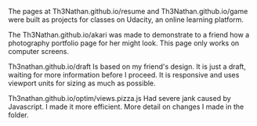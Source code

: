 
The pages at Th3Nathan.github.io/resume and Th3Nathan.github.io/game were built as projects for classes on Udacity, an online learning platform. 

The Th3Nathan.github.io/akari was made to demonstrate to a friend how a photography portfolio page for her might look. This page only works on computer screens. 

Th3nathan.github.io/draft Is based on my friend's design. It is just a draft, waiting for more information before I proceed. It is responsive and uses viewport units for sizing as much as possible. 

Th3nathan.github.io/optim/views.pizza.js Had severe jank caused by Javascript. I made it more efficient. More detail on changes I made in the folder.

